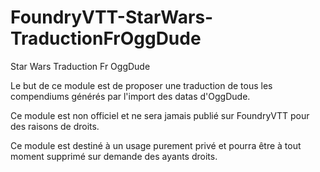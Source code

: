 # FoundryVTT-StarWars-TraductionFrOggDude
 Star Wars Traduction Fr OggDude
 
 Le but de ce module est de proposer une traduction de tous les compendiums générés par l'import des datas d'OggDude. 
 
 Ce module est non officiel et ne sera jamais publié sur FoundryVTT pour des raisons de droits.
 
 Ce module est destiné à un usage purement privé et pourra être à tout moment supprimé sur demande des ayants droits.
 
 
